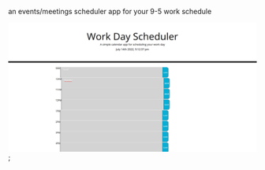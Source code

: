 an events/meetings scheduler app for your 9-5 work schedule

![screenshot of app](./Screenshot%20from%202022-07-14%2021-14-30.png);